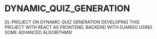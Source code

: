 # DYNAMIC_QUIZ_GENERATION
DL-PROJECT ON DYNAMIC QUIZ GENERATION DEVELOPING THIS PROJECT WITH  REACT AS FRONTEND, BACKEND WITH DJANGO USING SOME ADVANCED  ALGORITHMS!
